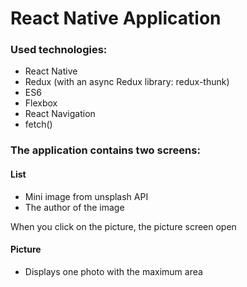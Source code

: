 # React Native Application
### Used technologies:
* React Native
* Redux (with an async Redux library: redux-thunk)
* ES6
* Flexbox
* React Navigation
* fetch()

### The application contains two screens:
#### List
* Mini image from unsplash API
* The author of the image

When you click on the picture, the picture screen open
#### Picture
* Displays one photo with the maximum area
